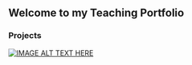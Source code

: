 ## Welcome to my Teaching Portfolio

### Projects

[![IMAGE ALT TEXT HERE](https://img.youtube.com/vi/4Pz62FRO8Z4/0.jpg)](https://www.youtube.com/watch?v=4Pz62FRO8Z4)
